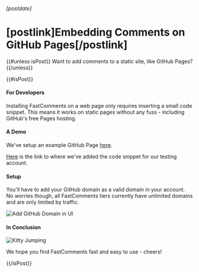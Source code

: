 ###### [postdate]
# [postlink]Embedding Comments on GitHub Pages[/postlink]

{{#unless isPost}}
Want to add comments to a static site, like GitHub Pages?
{{/unless}}

{{#isPost}}
#### For Developers
Installing FastComments on a web page only requires inserting a small code snippet. This means it works on static pages without any fuss - including GitHub's free Pages hosting.

#### A Demo

We've setup an example GitHub Page <a href="https://blog.fastcomments.com/(12-30-2019)-fastcomments-demo.html" target="_blank">here</a>.

<a href="https://github.com/winrid/fastcomments-demo.github.io/blob/master/index.html#L29" target="_blank">Here</a> is the link to where we've added the code snippet for our
testing account.

#### Setup

You'll have to add your GitHub domain as a valid domain in your account. No worries though, all FastComments tiers currently have unlimited domains and are only limited by traffic.

<img data-src="images/fc-github-pages-add-domain.png" alt="Add GitHub Domain in UI" title="Add Domain UI" class="lozad" />

#### In Conclusion

<img src="https://cdn2.thecatapi.com/images/3sg.gif" alt="Kitty Jumping" title="Athletic Kitty" />

We hope you find FastComments fast and easy to use - cheers!

{{/isPost}}
